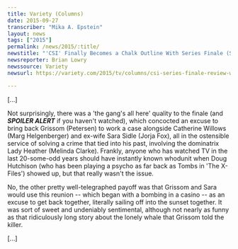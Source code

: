 ```yaml
---
title: Variety (Columns)
date: 2015-09-27
transcriber: "Mika A. Epstein"
layout: news
tags: ["2015"]
permalink: /news/2015/:title/
newstitle: "'CSI' Finally Becomes a Chalk Outline With Series Finale (SPOILERS)"
newsreporter: Brian Lowry
newssource: Variety
newsurl: https://variety.com/2015/tv/columns/csi-series-finale-review-william-petersen-cbs-spoilers-1201603466/

---
```


[...]

Not surprisingly, there was a 'the gang's all here' quality to the finale (and ***SPOILER ALERT*** if you haven't watched), which concocted an excuse to bring back Grissom (Petersen) to work a case alongside Catherine Willows (Marg Helgenberger) and ex-wife Sara Sidle (Jorja Fox), all in the ostensible service of solving a crime that tied into his past, involving the dominatrix Lady Heather (Melinda Clarke). Frankly, anyone who has watched TV in the last 20-some-odd years should have instantly known whodunit when Doug Hutchison (who has been playing a psycho as far back as Tombs in 'The X-Files') showed up, but that really wasn't the issue.

No, the other pretty well-telegraphed payoff was that Grissom and Sara would use this reunion -- which began with a bombing in a casino -- as an excuse to get back together, literally sailing off into the sunset together. It was sort of sweet and undeniably sentimental, although not nearly as funny as that ridiculously long story about the lonely whale that Grissom told the killer.

[...]
